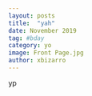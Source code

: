 ```yaml
---
layout: posts
title:  "yah"
date: November 2019
tag: #bday
category: yo
image: Front Page.jpg
author: xbizarro
---
```


yp